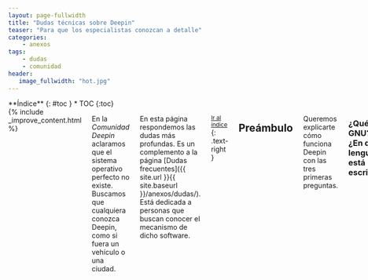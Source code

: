 ```yaml
---
layout: page-fullwidth
title: "Dudas técnicas sobre Deepin"
teaser: "Para que los especialistas conozcan a detalle"
categories:
    - anexos
tags:
    - dudas
    - comunidad
header:
   image_fullwidth: "hot.jpg"
---
```

<div class="row">
<div class="medium-4 medium-push-8 columns" markdown="1">
<div class="panel radius" markdown="1">
**Índice**
{: #toc }
*  TOC
{:toc}
</div>
</div><!-- /.medium-4.columns -->

<div class="medium-8 medium-pull-4 columns" markdown="1">
{% include _improve_content.html %}

En la *Comunidad Deepin* aclaramos que el sistema operativo  perfecto no existe. Buscamos que cualquiera conozca Deepin, como si fuera un vehículo o una ciudad.

En esta página respondemos las dudas más profundas. Es un complemento a la página [Dudas frecuentes]({{ site.url }}{{ site.baseurl }}/anexos/dudas/). Está dedicada a personas que buscan conocer el mecanismo de dicho software.

<small markdown="1">[Ir al índice](#toc)</small>
{: .text-right }

## Preámbulo
Queremos explicarte cómo funciona Deepin con las tres primeras preguntas.
### ¿Qué es GNU? ¿En qué lenguaje está escrito?
GNU es el primer paso y el pilar para el desarrollo del sistema operativo. Desarrollado Richard M. Stallman en 1983 busca adoptar tecnologías informáticas (hasta entonces dominaba Unix) y hacerlo accesible para los desarrolladores sin restricciones.

Sin embargo, debido a que GNU necesitaba un núcleo para que comunique entre el software libre. En 1991 nació Linux por Linus Torvalds y un año después se formó GNU/Linux.

Como dato adicional, GNU usa un [intérprete de código fuente a binario](https://www.gnu.org/software/libc/libc.html), por lo que está escrita en C inicialmente.

Fuente: [FSF](https://www.gnu.org/gnu/gnu-linux-faq.es.html#why)

<small markdown="1">[Ir al índice](#toc)</small>
{: .text-right }

### ¿Qué es Linux?
Es el núcleo del sistema operativo y el más usado. Es el propio Linus Torvalds quien desarrolló y contiene millones de líneas de código como controladores de vídeo, de disco duro y muchas más.
<div class="flex-video">
        <iframe width="1280" height="720" src="//www.youtube.com/embed/UUJ0dFpj1-M" frameborder="0" allowfullscreen></iframe>
</div>
<div class="flex-video">
        <iframe width="1280" height="720" src="//www.youtube.com/embed/o8NPllzkFhE" frameborder="0" allowfullscreen></iframe>
</div>

<small markdown="1">[Ir al índice](#toc)</small>
{: .text-right }

### ¿Qué es Debian?
[Debian GNU/Linux](https://es.wikipedia.org/wiki/Debian_GNU/Linux) es uno de los proyectos más vetaranos desde 1993. Es la que llamaremos "distribución", porque se encarga de distribuir, organizar y ejecutar una serie de herramientas de software, llamados "paquetes".

<div class="flex-video">
        <iframe width="1280" height="720" src="//www.youtube.com/embed/IS9WE6V-1lc" frameborder="0" allowfullscreen></iframe>
</div>

<small markdown="1">[Ir al índice](#toc)</small>
{: .text-right }

## Deepin a fondo
### ¿Deepin es una copia de Debian? ¿Puedo usar Manjaro en lugar de Debian?
No. Para que no te confundas Deepin es la distribución hija de Debian. Específicamente, Deepin consigue los paquetes de la rama Sid (Alfa).

Hasta las versión 2014 estuvo basado en Ubuntu. En la versión 15.x se cambió a Debian para ganar estabilidad (
[Muy Linux](http://www.muylinux.com/2015/12/31/deepin-15/)).

Si tienes dificultades con la base Debian, prueba la versión Manjaro Deepin. [Revisa la página Instalación]({{ site.url }}/instalacion/). Recuerda que no está siendo desarrollado oficialmente, sino por la comunidad.

<small markdown="1">[Ir al índice](#toc)</small>
{: .text-right }

### ¿Cómo usa Deepin usa paquetes de Debian? ¿Por qué existe el "conflicto de dependencias"?
Deepin usa paquetes de Debian (extensiones deb) para todo el sistema. Muchos paquetes están relacionados a los gráficos (Mesa), la libería gráfica (Qt), códecs, entre otros.

Sin embargo, actualizar paquetes e instalar otros genera el "conflicto de dependencias". Resulta tedioso al actualizar los controladores o instalar aplicaciones mediante paquetes de Debian y molesto cuando se "rompe" el sistema operativo.

Para evitar ese tipo de problemas, sugerimos instalar y actualizar aplicaciones via [Deepin Store]({{ site.url }}{{ site.baseurl }}manual/instalar-apps/), PPA (para las liberías optimizadas) o via Flatpak.

Fuente: [Manual de Debian](https://www.debian.org/doc/manuals/aptitude/ch02s03s02.es.html)

<small markdown="1">[Ir al índice](#toc)</small>
{: .text-right }

### ¿Por qué recomendamos que las aplicaciones estén empaquetadas a Flatpak o Snap?
Empaquetar a Flatpak permite a los desarrolladores tener las últimas mejoras de sus aplicaciones sin problemas. Sus componentes se actualizan de forma silenciosa y no interfieren con los componentes del sistema. Flatpak es desarrollado por la comunidad.

Otra forma es Snap, por Cannonical, pero está enfocada en Ubuntu. Está opción es compatible con Deepin para evitar el problema de Dependencias.

Por su puesto, las aplicaciones originales están integradas bajo Flatpak por defecto. Disponibles desde la versión 15.5 del sistema operativo. Si quieres conocer este método de instalación visita [flatpak.org](http://flatpak.org/apps.html).

<small markdown="1">[Ir al índice](#toc)</small>
{: .text-right }

### ¿Deepin usa el núcleo de Linux original?
Sí. El núcleo está basado en una versión a largo plazo (LTS) y modificado por los desarrolladores. Revisa el [código fuente]({{ site.url }}{{ site.baseurl }}/source) y las actividades que [puedes colaborar]({{ site.url }}{{ site.baseurl }}/actividades/kernel/).

Si tienes problemas con el núcleo, visita [la página para cambiar el núcleo de Linux]({{ site.url }}{{ site.baseurl }}/tips/kernel/).
<img class="t60" src="{{ site.urlimg }}Esquema de un sistema GNU_Linux" alt="Esquema de Linux">

Fuente: [Slideplayer](http://slideplayer.es/slide/106215/)

<small markdown="1">[Ir al índice](#toc)</small>
{: .text-right }

### ¿Qué servicios del sistema (alias, "demonios" o "residentes") usa Deepin?
Un "demonio" es una traducción de "Daemon" y, a la vez, las siglas de Disk And Execution MONitor. Los demonios también tienen paquetes de Debian para actualizarse.

Deepin tiene un programa llamado [systemd](https://en.wikipedia.org/wiki/Systemd) (demonio del sistema). Este componente, que es un conjunto de servicios, permite comprobar los dispositivos activados durante su encendido. Así, indica que está funcionando y avisa si encuentra algún error. Puedes configurarlo [con chkservice]({{ site.url }}/tips/cambiar-servicios-systemd/).

<img class="t60" src="{{ site.urlimg }}header_homepage_13.jpg" alt="Paisaje">

Para crear servicios de systemd consulta [este artículo](https://www.redeszone.net/2017/09/02/crear-servicios-daemon-ubuntu-systemd/). Para otros demonios menores de la distro madre, visita [Demonios de Debian](https://wiki.debian.org/es/Daemon#Demonios_de_Debian).

<small markdown="1">[Ir al índice](#toc)</small>
{: .text-right }

### ¿Deepin se vela por tu seguridad? ¿Cómo podemos saberlo?
Sí, cada uno a su manera. Los desarrolladores publican las actualizaciones [en su blog](https://www.deepin.org/en/security-update/). En Linux, el núcleo del sistema [está siendo auditado frecuentemente](https://lamiradadelreplicante.com/2017/09/01/agencia-alemana-de-ciberseguridad-el-generador-de-numeros-aleatorios-de-linux-es-seguro/). Además, el proyecto Debian [tiene una página web](https://www.debian.org/security/) para estar al tanto con los paquetes antes de ser distribuidos.

<small markdown="1">[Ir al índice](#toc)</small>
{: .text-right }

## Deepin y cada usuario
### ¿Deepin tiene modo live?
Sí. Este modo te resultará útil para reparar la partición o probar el sistema antes de instalar. En la versión 15.4 está disponible en la opción "failsafe".

Fuente: [Gamblisfx](https://web.archive.org/web/20170606022618/http://gamblisfx.com/how-to-create-deepin-15-4-live-usb-from-linux/)

<small markdown="1">[Ir al índice](#toc)</small>
{: .text-right }

### ¿Puedo conseguir un controlador de gráficos desarrollado por la empresa?
Sí. Algunos paquetes para optimizar la tarjeta gráfica de NVidia, por ejemplo, está disponible por separado. Visita [está página para conocer los controladores exclusivos disponibles]({{ site.url }}/manual/videocard/).

### ¿Puedo cifrar la carpeta Mis documentos?
Sí. Echa un vistazo [al tip]({{ site.url }}{{ site.baseurl }}/tips/cifrar-docs/). Por el momento, en Deepin 15.4 no tienes la opción de cifrar desde el centro de control.

<small markdown="1">[Ir al índice](#toc)</small>
{: .text-right }

## Aplicaciones
### ¿Puedo ejecutar aplicaciones pesadas?
Si usas aplicaciones pesadas exclusivas de Microsoft Windows a Deepin, visita [Dudas sobre aplicaciones]({{ site.url }}{{ site.baseurl }}/anexos/dudas-aplicaciones/)

<small markdown="1">[Ir al índice](#toc)</small>
{: .text-right }

## Seguimos creciendo

No olvides que estamos en [en Github](https://github.com/comunidad-deepin/comunidad-deepin.github.io).

{% include _improve_content.html %}

</div><!-- /.medium-8.columns -->
</div><!-- /.row -->

